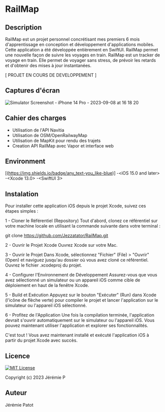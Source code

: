 # RailMap

## Description

RailMap est un projet personnel concrétisant mes premiers 6 mois d'apprentissage en conception et développement d'applications mobiles. Cette application a été développée entièrement en SwiftUI.
RailMap permet une nouvelle façon de suivre les voyages en train.
RailMap est un tracker de voyage en train. Elle permet de voyager sans stress, de prévoir les retards et d'obtenir des mises à jour instantanées.

[ PROJET EN COURS DE DEVELOPPEMENT ]

## Captures d'écran


![Simulator Screenshot - iPhone 14 Pro - 2023-09-08 at 16 18 20](https://github.com/Jezzatator/RailMap/assets/84284069/6d8ee4c8-67bd-4dbb-a326-57667d574853)

## Cahier des charges 

- Utilisation de l'API Navitia
- Utilisation de OSM/OpenRailwayMap
- Utilisation de MapKit pour rendu des trajets
- Creation API RailMap avec Vapor et interface web


## Environment
[(https://img.shields.io/badge/any_text-you_like-blue)]
<iOS>-<iOS 15.0 and later>
<Xcode>-<Xcode 13.0>
<SwiftUI>-<SwiftUI 3>

## Instalation

Pour installer cette application iOS depuis le projet Xcode, suivez ces étapes simples :

1 - Cloner le Référentiel (Repository)
Tout d'abord, clonez ce référentiel sur votre machine locale en utilisant la commande suivante dans votre terminal :

git clone https://github.com/Jezzatator/RailMap.git

2 - Ouvrir le Projet Xcode
Ouvrez Xcode sur votre Mac.

3 - Ouvrir le Projet
Dans Xcode, sélectionnez "Fichier" (File) > "Ouvrir" (Open) et naviguez jusqu'au dossier où vous avez cloné ce référentiel. Ouvrez le fichier .xcodeproj du projet.

4 - Configurer l'Environnement de Développement
Assurez-vous que vous avez sélectionné un simulateur ou un appareil iOS comme cible de déploiement en haut de la fenêtre Xcode.

5 - Build et Exécution
Appuyez sur le bouton "Exécuter" (Run) dans Xcode (l'icône de flèche verte) pour compiler le projet et lancer l'application sur le simulateur ou l'appareil iOS sélectionné.

6 - Profitez de l'Application
Une fois la compilation terminée, l'application devrait s'ouvrir automatiquement sur le simulateur ou l'appareil iOS. Vous pouvez maintenant utiliser l'application et explorer ses fonctionnalités.

C'est tout ! Vous avez maintenant installé et exécuté l'application iOS à partir du projet Xcode avec succès.

## Licence

[![MIT License](https://img.shields.io/badge/License-MIT-green.svg)](https://choosealicense.com/licenses/mit/)

Copyright (c) 2023 Jérémie P 

## Auteur

Jérémie Patot
